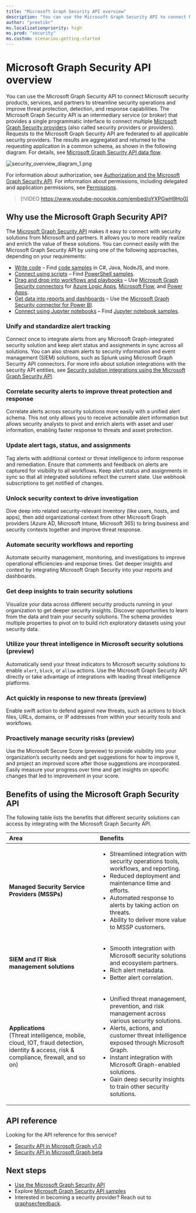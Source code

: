 ```yaml
---
title: "Microsoft Graph Security API overview"
description: "You can use the Microsoft Graph Security API to connect Microsoft security products, services, and partners to streamline security operations and improve threat protection, detection, and response capabilities. The Microsoft Graph Security API is an intermediary service (or broker) that provides a single programmatic interface to connect multiple Microsoft Graph Security providers (also called security providers or providers). Requests to the Microsoft Graph Security API are federated to all applicable security providers. The results are aggregated and returned to the requesting application in a common schema, as shown in the following diagram. For details, see Microsoft Graph Security API data flow."
author: "preetikr"
ms.localizationpriority: high
ms.prod: "security"
ms.custom: scenarios:getting-started
---
```


# Microsoft Graph Security API overview

You can use the Microsoft Graph Security API to connect Microsoft security products, services, and partners to streamline security operations and improve threat protection, detection, and response capabilities. The Microsoft Graph Security API is an intermediary service (or broker) that provides a single programmatic interface to connect multiple [Microsoft Graph Security providers](/graph/api/resources/securityvendorinformation) (also called security providers or providers). Requests to the Microsoft Graph Security API are federated to all applicable security providers. The results are aggregated and returned to the requesting application in a common schema, as shown in the following diagram. For details, see [Microsoft Graph Security API data flow](security-dataflow.md).

![security_overview_diagram_1.png](./images/security-overview-diagram-1.png)

For information about authorization, see [Authorization and the Microsoft Graph Security API](security-authorization.md). For information about permissions, including delegated and application permissions, see [Permissions](permissions-reference.md#security-permissions).

> [!VIDEO https://www.youtube-nocookie.com/embed/oYXPGwH9Ho0]

## Why use the Microsoft Graph Security API?

The [Microsoft Graph Security API](/graph/api/resources/security-api-overview) makes it easy to connect with security solutions from Microsoft and partners. It allows you to more readily realize and enrich the value of these solutions. You can connect easily with the Microsoft Graph Security API by using one of the following approaches, depending on your requirements:

- [Write code](https://aka.ms/graphsecuritysdk) – Find [code samples](https://aka.ms/graphsecurityapicode) in C#, Java, NodeJS, and more.
- [Connect using scripts](https://aka.ms/graphsecuritypowershellsampleblog) – Find [PowerShell samples](https://aka.ms/graphsecuritypowershellsample).
- [Drag and drop into workflows and playbooks](https://aka.ms/graphsecurityconnectorsblogpost) – Use [Microsoft Graph Security connectors](/azure/connectors/connectors-integrate-security-operations-create-api-microsoft-graph-security) for [Azure Logic Apps](/azure/logic-apps/logic-apps-overview), [Microsoft Flow](https://flow.microsoft.com/), and [Power Apps](https://powerapps.microsoft.com/).
- [Get data into reports and dashboards](https://aka.ms/graphsecuritypowerbiconnectorblogpost) – Use the [Microsoft Graph Security connector for Power BI](/power-bi/connect-data/desktop-connect-graph-security).
- [Connect using Jupyter notebooks](https://jupyter.org/) – Find [Jupyter notebook samples](https://aka.ms/graphsecurityjupyternotebooks).  

### Unify and standardize alert tracking

Connect once to integrate alerts from any Microsoft Graph-integrated security solution and keep alert status and assignments in sync across all solutions. You can also stream alerts to security information and event management (SIEM) solutions, such as Splunk using Microsoft Graph Security API connectors. For more info about solution integrations with the security API entities, see [Security solution integrations using the Microsoft Graph Security API](security-integration.md).

### Correlate security alerts to improve threat protection and response

Correlate alerts across security solutions more easily with a unified alert schema. This not only allows you to receive actionable alert information but allows security analysts to pivot and enrich alerts with asset and user information, enabling faster response to threats and asset protection.  

### Update alert tags, status, and assignments

Tag alerts with additional context or threat intelligence to inform response and remediation. Ensure that comments and feedback on alerts are captured for visibility to all workflows. Keep alert status and assignments in sync so that all integrated solutions reflect the current state. Use webhook subscriptions to get notified of changes.  

### Unlock security context to drive investigation

Dive deep into related security-relevant inventory (like users, hosts, and apps), then add organizational context from other Microsoft Graph providers (Azure AD, Microsoft Intune, Microsoft 365) to bring business and security contexts together and improve threat response.

### Automate security workflows and reporting

Automate security management, monitoring, and investigations to improve operational efficiencies-and response times. Get deeper insights and context by integrating Microsoft Graph Security into your reports and dashboards.

### Get deep insights to train security solutions

Visualize your data across different security products running in your organization to get deeper security insights. Discover opportunities to learn from the data and train your security solutions. The schema provides multiple properties to pivot on to build rich exploratory datasets using your security data.

### Utilize your threat intelligence in Microsoft security solutions (preview)

Automatically send your threat indicators to Microsoft security solutions to enable `alert`, `block`, or `allow` actions. Use the Microsoft Graph Security API directly or take advantage of integrations with leading threat intelligence platforms.

### Act quickly in response to new threats (preview)

Enable swift action to defend against new threats, such as actions to block files, URLs, domains, or IP addresses from within your security tools and workflows.

### Proactively manage security risks (preview)

Use the Microsoft Secure Score (preview) to provide visibility into your organization’s security needs and get suggestions for how to improve it, and project an improved score after those suggestions are incorporated. Easily measure your progress over time and get insights on specific changes that led to improvement in your score.

## Benefits of using the Microsoft Graph Security API

The following table lists the benefits that different security solutions can access by integrating with the Microsoft Graph Security API.  

|**Area**     | **Benefits**|
|:---------------|:---------|
|**Managed Security Service Providers (MSSPs)**|<ul><li>Streamlined integration with security operations tools, workflows, and reporting.</li> <li>Reduced deployment and maintenance time and efforts.</li> <li>Automated response to alerts by taking action on threats.</li> <li>Ability to deliver more value to MSSP customers.</li></ul>|
|**SIEM and IT Risk management solutions**|<ul><li>Smooth integration with Microsoft security solutions and ecosystem partners.</li> <li>Rich alert metadata.</li> <li>Better alert correlation.</li></ul>|
|**Applications** <br>(Threat intelligence, mobile, cloud, IOT, fraud detection, identity & access, risk & compliance, firewall, and so on)|<ul><li>Unified threat management, prevention, and risk management across various security solutions.</li> <li>Alerts, actions, and customer threat intelligence exposed through Microsoft Graph.</li> <li>Instant integration with Microsoft Graph-enabled solutions.</li> <li>Gain deep security insights to train other security solutions.</li> </ul>|

## API reference
Looking for the API reference for this service?

- [Security API in Microsoft Graph v1.0](/graph/api/resources/security-api-overview)
- [Security API in Microsoft Graph beta](/graph/api/resources/security-api-overview?view=graph-rest-beta&preserve-view=true)

## Next steps

- [Use the Microsoft Graph Security API](/graph/api/resources/security-api-overview?)
- Explore [Microsoft Graph Security API samples](https://aka.ms/graphsecurityapicode)
- Interested in becoming a security provider? Reach out to [graphsecfeedback](mailto:graphsecfeedback@microsoft.com).
